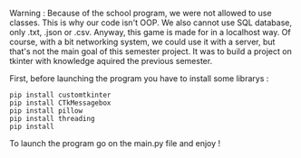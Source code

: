 Warning : Because of the school program, we were not allowed to use classes. This is why our code isn't OOP. We also cannot use SQL database, only .txt, .json or .csv. Anyway, this game is made for in a localhost way. Of course, with a bit networking system, we could use it with a server, but that's not the main goal of this semester project. It was to build a project on tkinter with knowledge aquired the previous semester.

First, before launching the program you have to install some librarys :

    pip install customtkinter
    pip install CTkMessagebox
    pip install pillow
    pip install threading
    pip install 

To launch the program go on the main.py file and enjoy ! 
